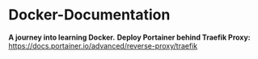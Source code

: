 # Docker-Documentation

**A journey into learning Docker.**
**Deploy Portainer behind Traefik Proxy:** https://docs.portainer.io/advanced/reverse-proxy/traefik
